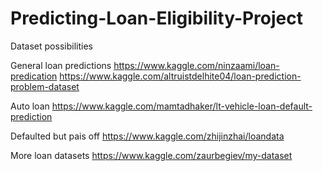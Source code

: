 # Predicting-Loan-Eligibility-Project

Dataset possibilities

General loan predictions
https://www.kaggle.com/ninzaami/loan-predication
<b>    </b>
https://www.kaggle.com/altruistdelhite04/loan-prediction-problem-dataset

Auto loan
https://www.kaggle.com/mamtadhaker/lt-vehicle-loan-default-prediction

Defaulted but pais off 
https://www.kaggle.com/zhijinzhai/loandata


More loan datasets
https://www.kaggle.com/zaurbegiev/my-dataset

